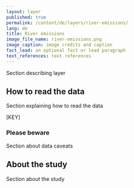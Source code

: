 ```yaml
---
layout: layer
published: true
permalink: /content/de/layers/river-emissions/
lang: de
title: River emissions
image_file_name: river-emissions.png
image_caption: image credits and caption
fact_lead: an optional fact or lead paragraph
text_references: text references
---
```


Section describing layer

## How to read the data

Section explaining how to read the data

[KEY]

### Please beware

Section about data caveats

## About the study

Section about the study
